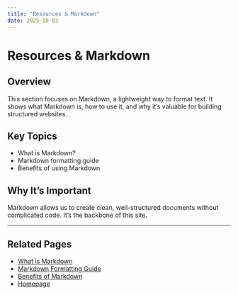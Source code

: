 ```yaml
---
title: "Resources & Markdown"
date: 2025-10-03
---
```

# Resources & Markdown

## Overview
This section focuses on Markdown, a lightweight way to format text. It shows what Markdown is, how to use it, and why it’s valuable for building structured websites.

## Key Topics
- What is Markdown?  
- Markdown formatting guide  
- Benefits of using Markdown  

## Why It’s Important
Markdown allows us to create clean, well-structured documents without complicated code. It’s the backbone of this site.

---
## Related Pages
- [What is Markdown](resources-markdown/page4.md)
- [Markdown Formatting Guide](resources-markdown/page5.md)
- [Benefits of Markdown](resources-markdown/page6.md)
- [Homepage](../index.md)